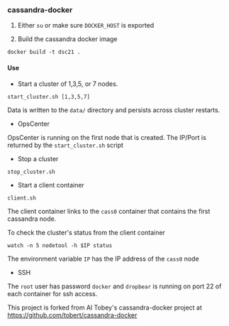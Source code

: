 ### cassandra-docker

1. Either `su` or make sure `DOCKER_HOST` is exported

2. Build the cassandra docker image

```
docker build -t dsc21 .
```

#### Use

- Start a cluster of 1,3,5, or 7 nodes.

```
start_cluster.sh [1,3,5,7]
```

Data is written to the `data/` directory and persists across cluster restarts.

- OpsCenter 

OpsCenter is running on the first node that is created.  The IP/Port is returned by the `start_cluster.sh` script


- Stop a cluster

```
stop_cluster.sh
```

- Start a client container

```
client.sh
```

The client container links to the `cass0` container that contains the first cassandra node.

To check the cluster's status from the client container

```
watch -n 5 nodetool -h $IP status
```

The environment variable `IP` has the IP address of the `cass0` node

- SSH

The `root` user has password `docker` and `dropbear` is running on port 22 of each container for ssh access.



This project is forked from Al Tobey's cassandra-docker project at https://github.com/tobert/cassandra-docker


